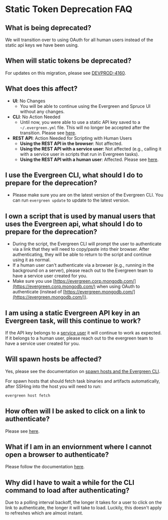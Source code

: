 # Static Token Deprecation FAQ

## What is being deprecated?

We will transition over to using OAuth for all human users instead of the static api keys we have been using.

## When will static tokens be deprecated?

For updates on this migration, please see [DEVPROD-4160](https://jira.mongodb.org/browse/DEVPROD-4160).

## What does this affect?

- **UI**: No Changes
  - You will be able to continue using the Evergreen and Spruce UI without any changes.
- **CLI**: No Action Needed
  - Until now, you were able to use a static API key saved to a `~/.evergreen.yml` file. This will no longer be accepted after the transition. Please see [here](../CLI.md#authentication).
- **REST API**: Action Needed for Scripting with Human Users
  - **Using the REST API in the browser**: Not affected.
  - **Using the REST API with a service user**: Not affected (e.g., calling it with a service user in scripts that run in Evergreen tasks).
  - **Using the REST API with a human user**: Affected. Please see [here](../API/Authentication.md).

## I use the Evergreen CLI, what should I do to prepare for the deprecation?

- Please make sure you are on the latest version of the Evergreen CLI. You can run `evergreen update` to update to the latest version.

## I own a script that is used by manual users that uses the Evergreen api, what should I do to prepare for the deprecation?

- During the script, the Evergreen CLI will prompt the user to authenticate via a link that they will need to copy/paste into their browser. After authenticating, they will be able to return to the script and continue using it as normal.
- If a human user can't authenticate via a browser (e.g., running in the background on a server), please reach out to the Evergreen team to have a service user created for you.
- Make sure you use [https://evergreen.corp.mongodb.com/](https://evergreen.corp.mongodb.com/) when using OAuth to authenticate (instead of [https://evergreen.mongodb.com/](https://evergreen.mongodb.com/)).

## I am using a static Evergreen API key in an Evergreen task, will this continue to work?

If the API key belongs to a [service user](../Project-Configuration/Project-and-Distro-Settings#service-users) it will continue to work as expected. If it belongs to a human user, please reach out to the evergreen team to have a service user created for you.

## Will spawn hosts be affected?

Yes, please see the documentation on [spawn hosts and the Evergreen CLI](../Hosts/Spawn-Hosts.md#evergreen-cli).

For spawn hosts that should fetch task binaries and artifacts automatically, after SSHing into the host you will need to run:

```sh
evergreen host fetch
```

## How often will I be asked to click on a link to authenticate?

Please see [here](https://kanopy.corp.mongodb.com/docs/corpsecure/auth_flow/#refresh-token).

## What if I am in an enviornment where I cannot open a browser to authenticate?

Please follow the documentation [here](../Hosts/Spawn-Hosts.md#evergreen-cli).

## Why did I have to wait a while for the CLI command to load after authenticating?

Due to a polling interval backoff, the longer it takes for a user to click on the link to authenticate, the longer it will take to load. Luckily, this doesn't apply to refreshes which are almost instant.
